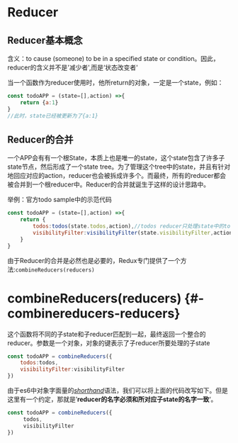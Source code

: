 # Reducer

## Reducer基本概念

含义：to cause \(someone\) to be in a specified state or condition。因此，reducer的含义并不是'减少者',而是‘状态改变者'

当一个函数作为reducer使用时，他所return的对象，一定是一个state，例如：

```js
const todoAPP = (state=[],action) =>{
    return {a:1}
}
//此时，state已经被更新为了{a:1}
```

## Reducer的合并

一个APP会有有一个根State，本质上也是唯一的state，这个state包含了许多子state节点，然后形成了一个state tree。为了管理这个tree中的state，并且有针对地回应对应的action，reducer也会被拆成许多个。而最终，所有的reducer都会被合并到一个根reducer中。Reducer的合并就诞生于这样的设计思路中。

举例：官方todo sample中的示范代码

```js
const todoAPP = (state=[],action) =>{
    return {
        todos:todos(state.todos,action),//todos reducer只处理state中的todos
        visibilityFilter:visibilityFilter(state.visibilityFilter,action)//如果写成了state.vis,那就相当于输入了undefiend
    }
}
```

由于Reducer的合并是必然也是必要的，Redux专门提供了一个方法:`combineReducers(reducers)`

# combineReducers\(reducers\) {#-combinereducers-reducers}

这个函数将不同的子state和子reducer匹配到一起，最终返回一个整合的reducer。参数是一个对象，对象的键表示了子reducer所要处理的子state

```js
const todoAPP = combineReducers({
    todos:todos,
    visibilityFilter:visibilityFilter
})
```

由于es6中对象字面量的[_shorthand_](/xue-xi-guo-cheng-zhong-xu-yao-zhi-dao-de-es6-nei-rong/dui-xiang-zi-mian-liang-shorthand-yu-fa.md)语法，我们可以将上面的代码改写如下。但是这里有一个约定，那就是’**reducer的名字必须和所对应子state的名字一致**‘。

```js
const todoAPP = combineReducers({
     todos,
     visibilityFilter
})
```



